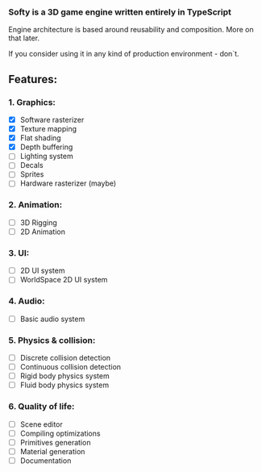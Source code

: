 ### Softy is a 3D game engine written entirely in TypeScript

Engine architecture is based around reusability and composition. More on that later. 

If you consider using it in any kind of production environment - don`t.

## Features:
### 1. Graphics:
  - [x] Software rasterizer
  - [x] Texture mapping
  - [x] Flat shading
  - [x] Depth buffering
  - [ ] Lighting system
  - [ ] Decals
  - [ ] Sprites
  - [ ] Hardware rasterizer (maybe)
### 2. Animation:
  - [ ] 3D Rigging
  - [ ] 2D Animation
### 3. UI:
  - [ ] 2D UI system
  - [ ] WorldSpace 2D UI system
### 4. Audio:
  - [ ] Basic audio system
### 5. Physics & collision:
  - [ ] Discrete collision detection
  - [ ] Continuous collision detection
  - [ ] Rigid body physics system
  - [ ] Fluid body physics system
### 6. Quality of life:
  - [ ] Scene editor
  - [ ] Compiling optimizations
  - [ ] Primitives generation
  - [ ] Material generation
  - [ ] Documentation
